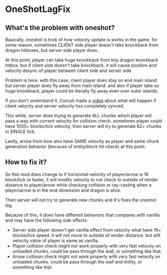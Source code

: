 # OneShotLagFix
## What's the problem with oneshot?
Basically, oneshot is trick of how velocity update is works in the game.
for some reason, sometimes CLIENT side player doesn't take knockback from dragon hitboxes, but server side player does.

At this point, player can take huge knockback from tiny dragon knockback hitbox. but if client side doesn't take knockback, it will cause position and velocity desync of player between client side and server side.

Problem is here. with this case, client player does stay on end main island but server player does fly away from main island. and also if player take so huge knockback, player could be literally fly away even over outer islands.

If you don't understand it, Curcuit made a [video](https://www.youtube.com/watch?v=SQrrpitg-Ts) about what will happen if client velocity and server velocity has completely synced.

This while, server does trying to generate ALL chunks which player will pass a way with current velocity for collision check.
sometimes player could have 1000+ blocks/tick velocity, then server will try to generate 62+ chunks in SINGLE tick.

Lastly, arrow from bow also have SAME velocity as player and same chunk generation behavior (because of entity/block hit check) at this point.

## How to fix it?
So this mod does change to if horizontal velocity of player/arrow is 16 block/tick or faster, 
it will modify velocity to not check to outside of render distance to player/arrow while checking collision or ray-casting when a player/arrow is in the end dimension and dragon is alive.

Then server will not try to generate new chunks and it's fixes the oneshot lag.

Because of this, it does have different behaviors that compares with vanilla and may have the following side effects:
- Server side player doesn't get vanilla effect from velocity what have 16+ blocks/tick speed. it will not move to outside of render distance. but still velocity value of player is same as vanilla.
- Player collision check might not work properly with very fast velocity on unloaded chunks, could be pass through the wall, or something like that.
- Arrow collision check might not work properly with very fast velocity on unloaded chunks, could be pass through the wall and entity, or something like that.